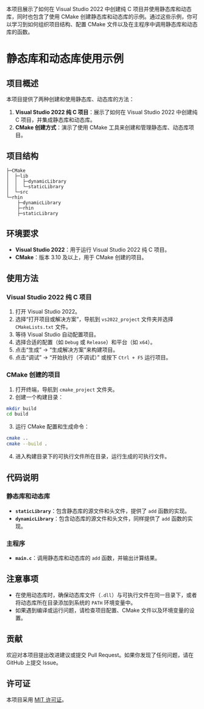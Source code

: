 本项目展示了如何在 Visual Studio 2022 中创建纯 C 项目并使用静态库和动态库，同时也包含了使用 CMake 创建静态库和动态库的示例。通过这些示例，你可以学习到如何组织项目结构、配置 CMake 文件以及在主程序中调用静态库和动态库的函数。

# 静态库和动态库使用示例

## 项目概述
本项目提供了两种创建和使用静态库、动态库的方法：
1. **Visual Studio 2022 纯 C 项目**：展示了如何在 Visual Studio 2022 中创建纯 C 项目，并集成静态库和动态库。
2. **CMake 创建方式**：演示了使用 CMake 工具来创建和管理静态库、动态库项目。

## 项目结构
```plaintext
├─CMake
│  ├─lib
│  │  ├─dynamicLibrary
│  │  └─staticLibrary
│  └─src
└─rhin
    ├─dynamicLibrary
    ├─rhin
    ├─staticLibrary
```

## 环境要求
- **Visual Studio 2022**：用于运行 Visual Studio 2022 纯 C 项目。
- **CMake**：版本 3.10 及以上，用于 CMake 创建的项目。

## 使用方法

### Visual Studio 2022 纯 C 项目
1. 打开 Visual Studio 2022。
2. 选择“打开项目或解决方案”，导航到 `vs2022_project` 文件夹并选择 `CMakeLists.txt` 文件。
3. 等待 Visual Studio 自动配置项目。
4. 选择合适的配置（如 `Debug` 或 `Release`）和平台（如 `x64`）。
5. 点击“生成” -> “生成解决方案”来构建项目。
6. 点击“调试” -> “开始执行（不调试）” 或按下 `Ctrl + F5` 运行项目。

### CMake 创建的项目
1. 打开终端，导航到 `cmake_project` 文件夹。
2. 创建一个构建目录：
```sh
mkdir build
cd build
```
3. 运行 CMake 配置和生成命令：
```sh
cmake ..
cmake --build .
```
4. 进入构建目录下的可执行文件所在目录，运行生成的可执行文件。

## 代码说明
### 静态库和动态库
- **`staticLibrary`**：包含静态库的源文件和头文件，提供了 `add` 函数的实现。
- **`dynamicLibrary`**：包含动态库的源文件和头文件，同样提供了 `add` 函数的实现。

### 主程序
- **`main.c`**：调用静态库和动态库的 `add` 函数，并输出计算结果。

## 注意事项
- 在使用动态库时，确保动态库文件（`.dll`）与可执行文件在同一目录下，或者将动态库所在目录添加到系统的 `PATH` 环境变量中。
- 如果遇到编译或运行问题，请检查项目配置、CMake 文件以及环境变量的设置。

## 贡献
欢迎对本项目提出改进建议或提交 Pull Request。如果你发现了任何问题，请在 GitHub 上提交 Issue。

## 许可证
本项目采用 [MIT 许可证](LICENSE)。
